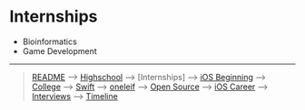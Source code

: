 # Internships

- Bioinformatics
- Game Development

***

> [README](../README.md) --> [Highschool](highschool.md) --> [Internships] --> [iOS Beginning](iOS-beginning.md) --> [College](college.md) --> [Swift](swift.md) --> [oneleif](oneleif.md) --> [Open Source](open-source.md) --> [iOS Career](iOS-career.md) --> [Interviews](interviews.md) --> [Timeline](timeline.md)
